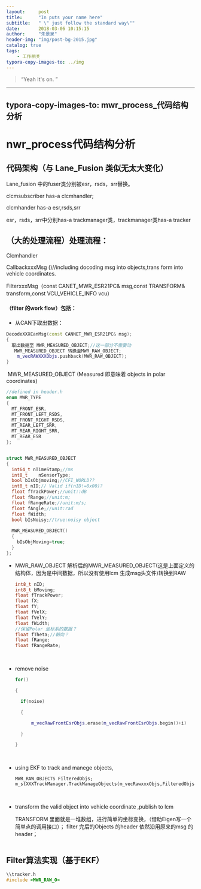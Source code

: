 ```yaml
---
layout:     post
title:      "In puts your name here"
subtitle:   " \" just follow the standard way\""
date:       2018-03-06 10:15:15
author:     "朱景泉"
header-img: "img/post-bg-2015.jpg"
catalog: true
tags:
    - 工作相关
typora-copy-images-to: ../img
---
```


> “Yeah It's on. ”

---
typora-copy-images-to: mwr_process_代码结构分析
---

# nwr_process代码结构分析

## 代码架构（与 Lane_Fusion 类似无太大变化）

Lane_fusion 中的fuser类分别被esr，rsds，srr替换。

clcmsubscriber has-a clcmhandler;

clcmhander has-a esr,rsds,srr

esr，rsds，srr中分别has-a trackmanager类，trackmanager类has-a tracker

## （大的处理流程）处理流程：

Clcmhandler

CallbackxxxMsg ()//including docoding msg into objects,trans form into vehicle coordinates.

FilterxxxMsg（const CANET_MWR_ESR21PC& msg,const TRANSFORM& transform,const VCU_VEHICLE_INFO vcu）

#### （filter 的work flow）包括：

- 从CAN下取出数据：

```cpp
DecodeXXXCanMsg(const CANNET_MWR_ESR21PC& msg);
{
  取出数据至 MWR_MEASURED_OBJECT;//这一部分不需要动
   MWR_MEASURED_OBJECT 转换至MWR_RAW_OBJECT;
    m_vecRAWXXXObjs.pushback(MWR_RAW_OBJECT);
}
```

​	MWR_MEASURED_OBJECT  (Measured 即意味着 objects in polar coordinates)

```cpp
//defined in header.h
enum MWR_TYPE
{
  MT_FRONT_ESR,
  MT_FRONT_LEFT_RSDS,
  MT_FRONT_RIGHT_RSDS,
  MT_REAR_LEFT_SRR,
  MT_REAR_RIGHT_SRR,
  MT_REAR_ESR
};


struct MWR_MEASURED_OBJECT
{
  int64_t nTimeStamp;//ms
  int8_t	nSensorType;
  bool bIsObjmoving;//CFI_WORLD??
  int8_t nID;// Valid if(nID!=0x00)?
  float fTrackPower;//unit::dB
  float fRange;//unit:m;
  float fRangeRate;//unit:m/s;
  float fAngle;//unit:rad
  float fWidth;
  bool bIsNoisy;//true:noisy object
  
  MWR_MEASURED_OBJECT()
  {
    bIsObjMoving=true;
  }
};
```

- MWR_RAW_OBJECT  解析后的MWR_MEASURED_OBJECT(这是上面定义的结构体，因为是中间数据，所以没有使用lcm 生成msg头文件)转换到RAW

  ```cpp
  int8_t nID;
  int8_t bMoving;
  float fTrackPower;
  float fX;
  float fY;
  float fVelX;
  float fVelY;
  float fWidth;
  //保留Polar 坐标系的数据？
  float fTheta;//朝向？
  float fRange;
  float fRangeRate;
  ```

  ​

- remove noise

  ```cpp
  for()

  {

  	if(noise)

  	{

  		m_vecRawFrontEsrObjs.erase(m_vecRawFrontEsrObjs.begin()+i)		//STL 的iterator

  	}

  }

  ```

  ​

- using EKF to track and manege objects,

  ```
  MWR_RAW_OBJECTS FilteredObjs;
  m_stXXXTrackManager.TrackManageObjects(m_vecRawxxxObjs,FilteredObjs);
  ```

  ​

- transform the valid object into vehicle coordinate ,publish to lcm

  TRANSFORM 里面就是一堆数组，进行简单的坐标变换，（借助Eigen写一个简单点的调用接口）；
  filter 完后的Objects 的header 依然沿用原来的msg 的header；

```

```



## Filter算法实现（基于EKF）

```cpp
\\tracker.h
#include <MWR_RAW_O>
```





